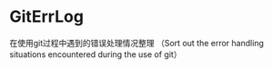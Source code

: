 # GitErrLog
 在使用git过程中遇到的错误处理情况整理 （Sort out the error handling situations encountered during the use of git）
